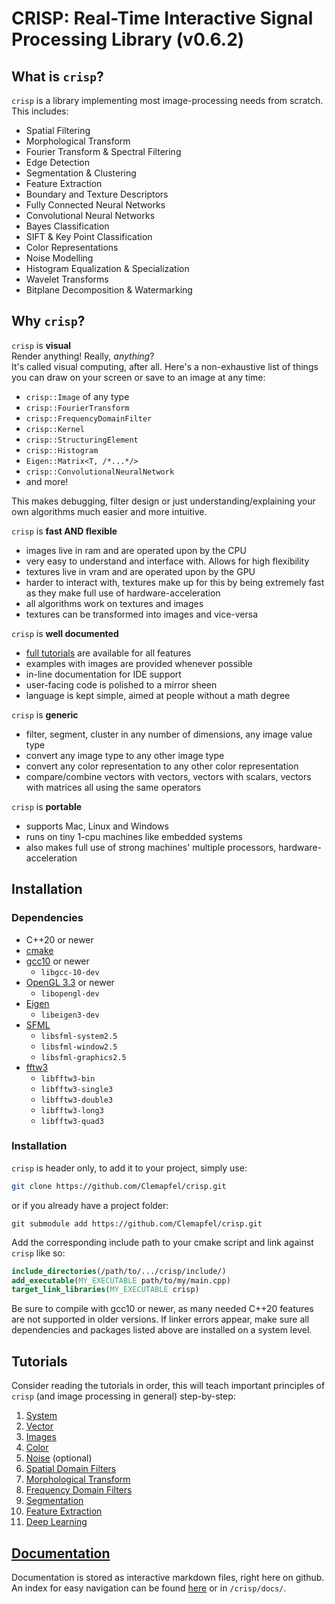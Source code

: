 # CRISP: Real-Time Interactive Signal Processing Library (v0.6.2)

## What is `crisp`?
`crisp` is a library implementing most image-processing needs from scratch. This includes:
+ Spatial Filtering
+ Morphological Transform
+ Fourier Transform & Spectral Filtering
+ Edge Detection
+ Segmentation & Clustering
+ Feature Extraction
+ Boundary and Texture Descriptors
+ Fully Connected Neural Networks
+ Convolutional Neural Networks
+ Bayes Classification 
+ SIFT & Key Point Classification
+ Color Representations
+ Noise Modelling
+ Histogram Equalization & Specialization
+ Wavelet Transforms
+ Bitplane Decomposition & Watermarking

## Why `crisp`?

`crisp` is **visual**<br>
Render anything! Really, *anything*? <br>
It's called visual computing, after all. Here's a non-exhaustive list of things you can draw on your screen or save to an image at any time:

+ `crisp::Image` of any type
+ `crisp::FourierTransform`
+ `crisp::FrequencyDomainFilter`
+ `crisp::Kernel`
+ `crisp::StructuringElement`
+ `crisp::Histogram`
+ `Eigen::Matrix<T, /*...*/>`
+ `crisp::ConvolutionalNeuralNetwork`
+ and more!

This makes debugging, filter design or just understanding/explaining your own algorithms much easier and more intuitive.

`crisp` is **fast AND flexible**
+ images live in ram and are operated upon by the CPU
+ very easy to understand and interface with. Allows for high flexibility
+ textures live in vram and are operated upon by the GPU
+ harder to interact with, textures make up for this by being extremely fast as they make full use of hardware-acceleration
+ all algorithms work on textures and images
+ textures can be transformed into images and vice-versa

`crisp` is **well documented**<br>
+ [full tutorials](#tutorial) are available for all features
+ examples with images are provided whenever possible
+ in-line documentation for IDE support
+ user-facing code is polished to a mirror sheen
+ language is kept simple, aimed at people without a math degree

`crisp` is **generic**
+ filter, segment, cluster in any number of dimensions, any image value type
+ convert any image type to any other image type
+ convert any color representation to any other color representation
+ compare/combine vectors with vectors, vectors with scalars, vectors with matrices all using the same operators

`crisp` is **portable**<br>
+ supports Mac, Linux and Windows
+ runs on tiny 1-cpu machines like embedded systems
+ also makes full use of strong machines' multiple processors, hardware-acceleration

## Installation
### Dependencies
+ C++20 or newer
+ [cmake](https://cmake.org/install/)
+ [gcc10](https://gcc.gnu.org/install/download.html) or newer 
    - `libgcc-10-dev`
+ [OpenGL 3.3](https://developer.nvidia.com/opengl-driver) or newer
    - `libopengl-dev`
+ [Eigen](https://eigen.tuxfamily.org/dox/GettingStarted.html)
    - `libeigen3-dev`
+ [SFML](https://www.sfml-dev.org/tutorials/1.6/start-linux.php)
    - `libsfml-system2.5`
    - `libsfml-window2.5`
    - `libsfml-graphics2.5`
+ [fftw3](https://www.fftw.org/)
    - `libfftw3-bin` 
    - `libfftw3-single3`
    - `libfftw3-double3` 
    - `libfftw3-long3`
    - `libfftw3-quad3`
    
### Installation
`crisp` is header only, to add it to your project, simply use:

```bash
git clone https://github.com/Clemapfel/crisp.git
```

or if you already have a project folder:
```
git submodule add https://github.com/Clemapfel/crisp.git
```
Add the corresponding include path to your cmake script and link against `crisp` like so:

```cmake
include_directories(/path/to/.../crisp/include/)
add_executable(MY_EXECUTABLE path/to/my/main.cpp)
target_link_libraries(MY_EXECUTABLE crisp)
```
Be sure to compile with gcc10 or newer, as many needed C++20 features are not supported in older versions. If linker errors appear, make sure all dependencies and packages listed above are installed on a system level.

## Tutorials

Consider reading the tutorials in order, this will teach important principles of `crisp` (and image processing in general) step-by-step:

1. [System](./docs/system/system.md)
3. [Vector](./docs/vector/vector.md)
4. [Images](./docs/image/image.md)
2. [Color](./docs/color/color.md)
6. [Noise](./docs/noise/noise.md) (optional)
7. [Spatial Domain Filters](./docs/spatial_filters/spatial_domain_filtering.md)
8. [Morphological Transform](./docs/morphological_transform/morphological_transform.md)
9. [Frequency Domain Filters](./docs/frequency_domain/frequency_domain_filtering.md)
10. [Segmentation](./docs/segmentation/segmentation.md)
11. [Feature Extraction](./docs/feature_extraction/feature_extraction.md)
12. [Deep Learning](./docs/feature_classification/feature_classification_and_deep_learning.md)

## [Documentation](./docs/index.md)

Documentation is stored as interactive markdown files, right here on github. An index for easy navigation can be found [here](./docs/index.md) or in `/crisp/docs/`.
